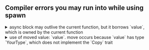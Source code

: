 ## Compiler errors you may run into while using spawn

<details>
<summary>async block may outlive the current function, but it borrows `value`, which is owned by the current function</summary>

Tasks in Dioxus need only access data that can last for the entire lifetime of the application. That generally means data that is moved into the async block. **If you get this error, you may have forgotten to add `move` to your async block.**

Broken component:

```rust, compile_fail
use dioxus::prelude::*;

fn App() -> Element {
    let signal = use_signal(|| 0);

    use_hook(move || {
        // ❌ The task may run at any point and reads the value of the signal, but the signal is dropped at the end of the function
        spawn(async {
            println!("{}", signal());
        })
    });

    todo!()
}
```

Fixed component:

```rust, no_run
use dioxus::prelude::*;

fn App() -> Element {
    let signal = use_signal(|| 0);

    use_hook(move || {
        // ✅ The `move` keyword tells rust it can move the `state` signal into the async block. Since the async block owns the signal state, it can read it even after the function returns
        spawn(async move {
            println!("{}", signal());
        })
    });

    todo!()
}
```

</details>

<details>
<summary>use of moved value: `value`. move occurs because `value` has type `YourType`, which does not implement the `Copy` trait</summary>

Data in rust has a single owner. If you run into this error, you have likely tried to move data that isn't `Copy` into two different async tasks. **You can fix this issue by making your data `Copy` or calling `clone` on it before you move it into the async block.**

Broken component:

```rust, compile_fail
# use dioxus::prelude::*;
// `MyComponent` accepts a string which cannot be copied implicitly
#[component]
fn MyComponent(string: String) -> Element {
    use_hook(move || {
        // ❌ We are moving the string into the async task which means we can't access it elsewhere
        spawn(async move {
            println!("{}", string);
        });
        // ❌ Since we already moved the string, we can't move it into our new task. This will cause a compiler error
        spawn(async move {
            println!("{}", string);
        })
    });

    todo!()
}
```

You can fix this issue by either:

- Making your data `Copy` with `ReadOnlySignal`:

```rust, no_run
# use dioxus::prelude::*;
// `MyComponent` accepts `ReadOnlySignal<String>` which implements `Copy`
#[component]
fn MyComponent(string: ReadOnlySignal<String>) -> Element {
    use_hook(move || {
        // ✅ Because the `string` signal is `Copy`, we can copy it into the async task while still having access to it elsewhere
        spawn(async move {
            println!("{}", string);
        });
        // ✅ Since `string` is `Copy`, we can copy it into another async task
        spawn(async move {
            println!("{}", string);
        })
    });

    todo!()
}
```

- Calling `clone` on your data before you move it into the closure:

```rust, no_run
# use dioxus::prelude::*;
// `MyComponent` accepts a string which doesn't implement `Copy`
#[component]
fn MyComponent(string: String) -> Element {
    use_hook(move || {
        // ✅ The string only has one owner. We could move it into this closure, but since we want to use the string in other closures later, we will clone it instead
        spawn({
            // Clone the string in a new block
            let string = string.clone();
            // Then move the cloned string into the async block
            async move {
                println!("{}", string);
            }
        });
        // ✅ We don't use the string after this closure, so we can just move it into the closure directly
        spawn(async move {
            println!("{}", string);
        })
    });

    todo!()
}
```

</details>
